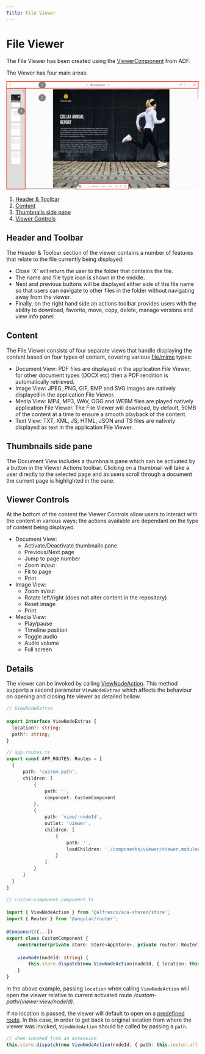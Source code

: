 ```yaml
---
Title: File Viewer
---
```


# File Viewer

The File Viewer has been created using the [ViewerComponent](https://www.alfresco.com/abn/adf/core/viewer.component/) from ADF.

The Viewer has four main areas:

![File Viewer](../images/File-Viewer.png)

1. [Header & Toolbar](#header-and-toolbar)
2. [Content](#content)
3. [Thumbnails side pane](#thumbnails-side-pane)
4. [Viewer Controls](#viewer-controls)

## Header and Toolbar

The Header & Toolbar section of the viewer contains a number of features that relate to the file currently being displayed:

- Close 'X' will return the user to the folder that contains the file.
- The name and file type icon is shown in the middle.
- Next and previous buttons will be displayed either side of the file name so that users can navigate to other files in the folder without navigating away from the viewer.
- Finally, on the right hand side an actions toolbar provides users with the ability to download, favorite, move, copy, delete, manage versions and view info panel.

## Content

The File Viewer consists of four separate views that handle displaying the content based on four types of content, covering various [file/mime](https://www.alfresco.com/abn/adf/core/viewer.component/#supported-file-formats) types:

- Document View: PDF files are displayed in the application File Viewer, for other document types (DOCX etc) then a PDF rendition is automatically retrieved.
- Image View: JPEG, PNG, GIF, BMP and SVG images are natively displayed in the application File Viewer.
- Media View: MP4, MP3, WAV, OGG and WEBM files are played natively application File Viewer. The File Viewer will download, by default, 50MB of the content at a time to ensure a smooth playback of the content.
- Text View: TXT, XML, JS, HTML, JSON and TS files are natively displayed as text in the application File Viewer.

## Thumbnails side pane

The Document View includes a thumbnails pane which can be activated by a button in the Viewer Actions toolbar. Clicking on a thumbnail will take a user directly to the selected page and as users scroll through a document the current page is highlighted in the pane.

## Viewer Controls

At the bottom of the content the Viewer Controls allow users to interact with the content in various ways; the actions available are dependant on the type of content being displayed.

- Document View:
  - Activate/Deactivate thumbnails pane
  - Previous/Next page
  - Jump to page number
  - Zoom in/out
  - Fit to page
  - Print
- Image View:
  - Zoom in/out
  - Rotate left/right (does not alter content in the repository)
  - Reset image
  - Print
- Media View:
  - Play/pause
  - Timeline position
  - Toggle audio
  - Audio volume
  - Full screen

## Details

The viewer can be invoked by calling [ViewNodeAction](../extending/application-actions). This method supports a second parameter `ViewNodeExtras` which affects the behaviour on opening and closing hte viewer as detailed bellow.

```typescript
// ViewNodeExtras

export interface ViewNodeExtras {
  location?: string;
  path?: string;
}
```

```typescript
// app.routes.ts
export const APP_ROUTES: Routes = [
  {
      path: 'custom-path',
      children: [
          {
              path: '',
              component: CustomComponent
          },
          {
              path: 'view/:nodeId',
              outlet: 'viewer',
              children: [
                  {
                      path: '',
                      loadChildren: './components/viewer/viewer.module#AppViewerModule'
                  }
              ]
          }
      ]
  }
]
```

```typescript
// custom-component.component.ts

import { ViewNodeAction } from '@alfresco/aca-shared/store';
import { Router } from '@angular/router';

@Component({...})
export class CustomComponent {
    constructor(private store: Store<AppStore>, private router: Router) {}

    viewNode(nodeId: string) {
        this.store.dispatch(new ViewNodeAction(nodeId, { location: this.router.url }));
    }
}
```

In the above example, passing `location` when calling `ViewNodeAction` will open the viewer relative to current activated route _/custom-path/(viewer:view/nodeId)_.

If no location is passed, the viewer will default to open on a [predefined route](https://github.com/Alfresco/alfresco-content-app/blob/develop/src/app/app.routes.ts#L58). In this case, in order to get back to original location from where the viewer was invoked, `ViewNodeAction` should be called by passing a `path`.

```typescript
// when invoked from an extension
this.store.dispatch(new ViewNodeAction(nodeId, { path: this.router.url }));
```
